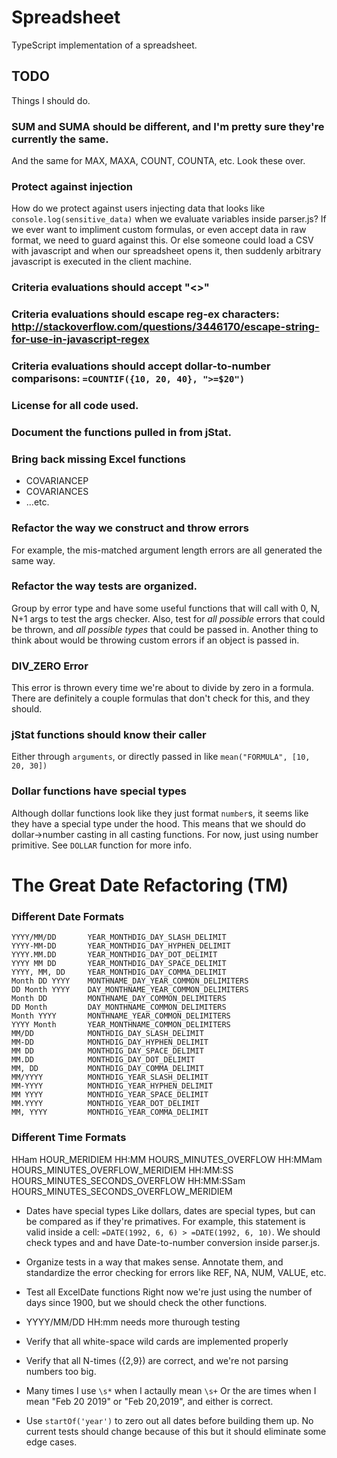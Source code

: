 # Spreadsheet
TypeScript implementation of a spreadsheet.

## TODO
Things I should do.

### SUM and SUMA should be different, and I'm pretty sure they're currently the same.
And the same for MAX, MAXA, COUNT, COUNTA, etc. Look these over.

### Protect against injection
How do we protect against users injecting data that looks like `console.log(sensitive_data)` when we evaluate variables
inside parser.js? If we ever want to impliment custom formulas, or even accept data in raw format, we need to guard
against this. Or else someone could load a CSV with javascript and when our spreadsheet opens it, then suddenly
arbitrary javascript is executed in the client machine.

### Criteria evaluations should accept "<>"

### Criteria evaluations should escape reg-ex characters: http://stackoverflow.com/questions/3446170/escape-string-for-use-in-javascript-regex

### Criteria evaluations should accept dollar-to-number comparisons: `=COUNTIF({10, 20, 40}, ">=$20")`

### License for all code used.

### Document the functions pulled in from jStat.

### Bring back missing Excel functions
* COVARIANCEP
* COVARIANCES
* ...etc.

### Refactor the way we construct and throw errors
For example, the mis-matched argument length errors are all generated the same way.

### Refactor the way tests are organized.
Group by error type and have some useful functions that will call with 0, N, N+1 args to test the args
checker. Also, test for *all possible* errors that could be thrown, and *all possible types* that could be passed in.
Another thing to think about would be throwing custom errors if an object is passed in.

### DIV_ZERO Error
This error is thrown every time we're about to divide by zero in a formula. There are definitely a couple formulas that
don't check for this, and they should.

### jStat functions should know their caller
Either through `arguments`, or directly passed in like `mean("FORMULA", [10, 20, 30])`

### Dollar functions have special types
Although dollar functions look like they just format `number`s, it seems like they have a special type under the hood.
This means that we should do dollar->number casting in all casting functions. For now, just using number primitive.
See `DOLLAR` function for more info.



# The Great Date Refactoring (TM)
### Different Date Formats
```
YYYY/MM/DD       YEAR_MONTHDIG_DAY_SLASH_DELIMIT
YYYY-MM-DD       YEAR_MONTHDIG_DAY_HYPHEN_DELIMIT
YYYY.MM.DD       YEAR_MONTHDIG_DAY_DOT_DELIMIT
YYYY MM DD       YEAR_MONTHDIG_DAY_SPACE_DELIMIT
YYYY, MM, DD     YEAR_MONTHDIG_DAY_COMMA_DELIMIT
Month DD YYYY    MONTHNAME_DAY_YEAR_COMMON_DELIMITERS
DD Month YYYY    DAY_MONTHNAME_YEAR_COMMON_DELIMITERS
Month DD         MONTHNAME_DAY_COMMON_DELIMITERS
DD Month         DAY_MONTHNAME_COMMON_DELIMITERS
Month YYYY       MONTHNAME_YEAR_COMMON_DELIMITERS
YYYY Month       YEAR_MONTHNAME_COMMON_DELIMITERS
MM/DD            MONTHDIG_DAY_SLASH_DELIMIT
MM-DD            MONTHDIG_DAY_HYPHEN_DELIMIT
MM DD            MONTHDIG_DAY_SPACE_DELIMIT
MM.DD            MONTHDIG_DAY_DOT_DELIMIT
MM, DD           MONTHDIG_DAY_COMMA_DELIMIT
MM/YYYY          MONTHDIG_YEAR_SLASH_DELIMIT
MM-YYYY          MONTHDIG_YEAR_HYPHEN_DELIMIT
MM YYYY          MONTHDIG_YEAR_SPACE_DELIMIT
MM.YYYY          MONTHDIG_YEAR_DOT_DELIMIT
MM, YYYY         MONTHDIG_YEAR_COMMA_DELIMIT
```

### Different Time Formats
HHam             HOUR_MERIDIEM
HH:MM            HOURS_MINUTES_OVERFLOW
HH:MMam          HOURS_MINUTES_OVERFLOW_MERIDIEM
HH:MM:SS         HOURS_MINUTES_SECONDS_OVERFLOW
HH:MM:SSam       HOURS_MINUTES_SECONDS_OVERFLOW_MERIDIEM


* Dates have special types
Like dollars, dates are special types, but can be compared as if they're primatives. For example, this statement is
valid inside a cell: `=DATE(1992, 6, 6) > =DATE(1992, 6, 10)`. We should check types and and have Date-to-number
conversion inside parser.js.

* Organize tests in a way that makes sense.
Annotate them, and standardize the error checking for errors like REF, NA, NUM, VALUE, etc.

* Test all ExcelDate functions
Right now we're just using the number of days since 1900, but we should check the other functions.

* YYYY/MM/DD HH:mm needs more thurough testing

* Verify that all white-space wild cards are implemented properly

* Verify that all N-times ({2,9}) are correct, and we're not parsing numbers too big.

* Many times I use `\s*` when I actaully mean `\s+`
Or the are times when I mean "Feb 20 2019" or "Feb 20,2019", and either is correct.

* Use `startOf('year')` to zero out all dates before building them up.
No current tests should change because of this but it should eliminate some edge cases.

